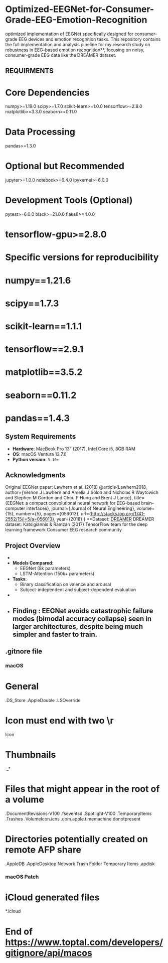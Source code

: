 # Optimized-EEGNet-for-Consumer-Grade-EEG-Emotion-Recognition
optimized implementation of EEGNet specifically designed for consumer-grade EEG devices and emotion recognition tasks.
This repository contains the full implementation and analysis pipeline for my research study on robustness in EEG-based emotion recognition**, focusing  on noisy, consumer-grade EEG data like the DREAMER dataset.

## REQUIRMENTS

# Core Dependencies
numpy>=1.19.0
scipy>=1.7.0
scikit-learn>=1.0.0
tensorflow>=2.8.0
matplotlib>=3.3.0
seaborn>=0.11.0

# Data Processing
pandas>=1.3.0

# Optional but Recommended
jupyter>=1.0.0
notebook>=6.4.0
ipykernel>=6.0.0

# Development Tools (Optional)
pytest>=6.0.0
black>=21.0.0
flake8>=4.0.0


# tensorflow-gpu>=2.8.0

# Specific versions for reproducibility 
# numpy==1.21.6
# scipy==1.7.3
# scikit-learn==1.1.1
# tensorflow==2.9.1
# matplotlib==3.5.2
# seaborn==0.11.2
# pandas==1.4.3
## System Requirements

- **Hardware**: MacBook Pro 13” (2017), Intel Core i5, 8GB RAM  
- **OS**: macOS Ventura 13.7.6
- **Python version**: `3.10+`

##  Acknowledgments

Original EEGNet paper: Lawhern et al. (2018)
@article{Lawhern2018,
  author={Vernon J Lawhern and Amelia J Solon and Nicholas R Waytowich and Stephen M Gordon and Chou P Hung and Brent J Lance},
  title={EEGNet: a compact convolutional neural network for EEG-based brain–computer interfaces},
  journal={Journal of Neural Engineering},
  volume={15},
  number={5},
  pages={056013},
  url={http://stacks.iop.org/1741-2552/15/i=5/a=056013},
  year={2018}
}
**Dataset: [DREAMER](https://www.kaggle.com/datasets/birdy654/eeg-brainwave-dataset-feeling-emotions)
DREAMER dataset: Katsigiannis & Ramzan (2017)
TensorFlow team for the deep learning framework
Consumer EEG research community

## Project Overview

- 
- **Models Compared**:
  - EEGNet (8k parameters)
  - LSTM-Attention (150k+ parameters)
- **Tasks**:
  - Binary classification on valence and arousal
  - Subject-independent and subject-dependent evaluation
-
- ## Finding : EEGNet avoids catastrophic failure modes (bimodal accuracy collapse) seen in larger architectures, despite being much simpler and faster to train.




## .gitnore file
### macOS ###
# General
.DS_Store
.AppleDouble
.LSOverride

# Icon must end with two \r
Icon


# Thumbnails
._*

# Files that might appear in the root of a volume
.DocumentRevisions-V100
.fseventsd
.Spotlight-V100
.TemporaryItems
.Trashes
.VolumeIcon.icns
.com.apple.timemachine.donotpresent

# Directories potentially created on remote AFP share
.AppleDB
.AppleDesktop
Network Trash Folder
Temporary Items
.apdisk

### macOS Patch ###
# iCloud generated files
*.icloud

# End of https://www.toptal.com/developers/gitignore/api/macos
